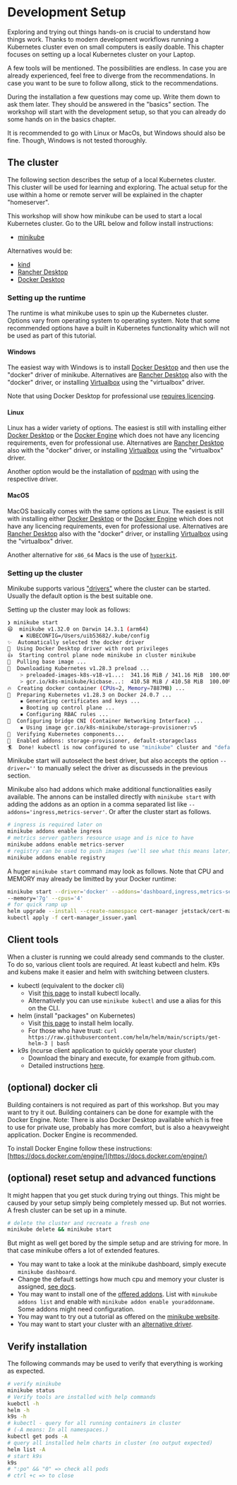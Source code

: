 # Development Setup

Exploring and trying out things hands-on is crucial to understand how things work. Thanks to modern development workflows running a Kubernetes cluster even on small computers is easily doable. This chapter focuses on setting up a local Kubernetes cluster on your Laptop.

A few tools will be mentioned. The possibilities are endless. In case you are already experienced, feel free to diverge from the recommendations. In case you want to be sure to follow allong, stick to the recommendations.

During the installation a few questions may come up. Write them down to ask them later. They should be answered in the "basics" section. The workshop will start with the development setup, so that you can already do some hands on in the basics chapter.

It is recommended to go with Linux or MacOs, but Windows should also be fine. Though, Windows is not tested thoroughly.

## The cluster

The following section describes the setup of a local Kubernetes cluster. This cluster will be used for learning and exploring. The actual setup for the use within a home or remote server will be explained in the chapter "homeserver".

This workshop will show how minikube can be used to start a local Kubernetes cluster. Go to the URL below and follow install instructions:

* [minikube](https://minikube.sigs.k8s.io/docs/start/)

Alternatives would be:

* [kind](https://kind.sigs.k8s.io/)
* [Rancher Desktop](https://rancherdesktop.io/)
* [Docker Desktop](https://docs.docker.com/desktop/)

### Setting up the runtime

The runtime is what minikube uses to spin up the Kubernetes cluster. Options vary from operating system to operating system. Note that some recommended options have a built in Kubernetes functionality which will not be used as part of this tutorial.

#### Windows

The easiest way with Windows is to install [Docker Desktop](https://docs.docker.com/desktop/) and then use the "docker" driver of minikube. Alternatives are [Rancher Desktop](https://rancherdesktop.io/) also with the "docker" driver, or installing [Virtualbox](https://www.virtualbox.org/) using the "virtualbox" driver.

Note that using Docker Desktop for professional use [requires licencing](https://www.docker.com/pricing/).

#### Linux

Linux has a wider variety of options. The easiest is still with installing either [Docker Desktop](https://docs.docker.com/desktop/) or the [Docker Engine](https://docs.docker.com/engine/install/) which does not have any licencing requirements, even for professional use. Alternatives are [Rancher Desktop](https://rancherdesktop.io/) also with the "docker" driver, or installing [Virtualbox](https://www.virtualbox.org/) using the "virtualbox" driver.

Another option would be the installation of [podman](https://podman.io/docs/installation) with using the respective driver.

#### MacOS

MacOS basically comes with the same options as Linux. The easiest is still with installing either [Docker Desktop](https://docs.docker.com/desktop/) or the [Docker Engine](https://docs.docker.com/engine/install/) which does not have any licencing requirements, even for professional use. Alternatives are [Rancher Desktop](https://rancherdesktop.io/) also with the "docker" driver, or installing [Virtualbox](https://www.virtualbox.org/) using the "virtualbox" driver.

Another alternative for `x86_64` Macs is the use of [`hyperkit`](https://formulae.brew.sh/formula/hyperkit).

### Setting up the cluster

Minikube supports various ["drivers"](https://minikube.sigs.k8s.io/docs/start/) where the cluster can be started. Usually the default option is the best suitable one.

Setting up the cluster may look as follows:

```sh
❯ minikube start
😄  minikube v1.32.0 on Darwin 14.3.1 (arm64)
    ▪ KUBECONFIG=/Users/uib53682/.kube/config
✨  Automatically selected the docker driver
📌  Using Docker Desktop driver with root privileges
👍  Starting control plane node minikube in cluster minikube
🚜  Pulling base image ...
💾  Downloading Kubernetes v1.28.3 preload ...
    > preloaded-images-k8s-v18-v1...:  341.16 MiB / 341.16 MiB  100.00% 25.42 M
    > gcr.io/k8s-minikube/kicbase...:  410.58 MiB / 410.58 MiB  100.00% 15.58 M
🔥  Creating docker container (CPUs=2, Memory=7887MB) ...
🐳  Preparing Kubernetes v1.28.3 on Docker 24.0.7 ...
    ▪ Generating certificates and keys ...
    ▪ Booting up control plane ...
    ▪ Configuring RBAC rules ...
🔗  Configuring bridge CNI (Container Networking Interface) ...
    ▪ Using image gcr.io/k8s-minikube/storage-provisioner:v5
🔎  Verifying Kubernetes components...
🌟  Enabled addons: storage-provisioner, default-storageclass
🏄  Done! kubectl is now configured to use "minikube" cluster and "default" namespace by default
```

Minikube start will autoselect the best driver, but also accepts the option `--driver=''` to manually select the driver as discusseds in the previous section.

Minikube also had addons which make additional functionalities easily available. The annons can be installed directly with `minikube start` with adding the addons as an option in a comma separated list like `--addons='ingress,metrics-server'`. Or after the cluster start as follows.

```sh
# ingress is required later on
minikube addons enable ingress
# metrics server gathers resource usage and is nice to have
minikube addons enable metrics-server
# registry can be used to push images (we'll see what this means later)
minikube addons enable registry
```

A huger `minikube start` command may look as follows. Note that CPU and MEMORY may already be limitted by your Docker runtime:

```sh
minikube start --driver='docker' --addons='dashboard,ingress,metrics-server,registry' \
--memory='7g' --cpus='4'
# for quick ramp up
helm upgrade --install --create-namespace cert-manager jetstack/cert-manager -n cert-manager -f ./helm_cert-manager.yaml
kubectl apply -f cert-manager_issuer.yaml
```

## Client tools

When a cluster is running we could already send commands to the cluster. To do so, various client tools are required. At least kubectl and helm. K9s and kubens make it easier and helm with switching between clusters.

* kubectl (equivalent to the docker cli)
    * Visit [this page](https://kubernetes.io/docs/tasks/tools/#kubectl) to install kubectl locally.
    * Alternatively you can use `minikube kubectl` and use a alias for this on the CLI.
* helm (install "packages" on Kubernetes)
    * Visit [this page](https://helm.sh/docs/intro/install/#from-script) to install helm locally.
    * For those who have trust: `curl https://raw.githubusercontent.com/helm/helm/main/scripts/get-helm-3 | bash`
* k9s (ncurse client application to quickly operate your cluster)
    * Download the binary and execute, for example from github.com.
    * Detailed instructions [here](https://k9scli.io/topics/install/).

## (optional) docker cli

Building containers is not required as part of this workshop. But you may want to try it out. Building containers can be done for example with the Docker Engine. Note: There is also Docker Desktop available which is free to use for private use, probably has more comfort, but is also a heavyweight application. Docker Engine is recommended.

To install Docker Engine follow these instructions: [https://docs.docker.com/engine/](https://docs.docker.com/engine/)

## (optional) reset setup and advanced functions

It might happen that you get stuck during trying out things. This might be caused by your setup simply being completely messed up. But not worries. A fresh cluster can be set up in a minute.

```sh
# delete the cluster and recreate a fresh one
minikube delete && minikube start
```

But might as well get bored by the simple setup and are striving for more. In that case minikube offers a lot of extended features.

* You may want to take a look at the minikube dashboard, simply execute `minikube dashboard`.
* Change the default settings how much cpu and memory your cluster is assigned, [see docs](https://minikube.sigs.k8s.io/docs/commands/start/).
* You may want to install one of the [offered addons](https://minikube.sigs.k8s.io/docs/handbook/addons/). List with `minukube addons list` and enable with `minikube addon enable youraddonname`. Some addons might need configuration.
* You may want to try out a tutorial as offered on the [minikube website](https://minikube.sigs.k8s.io/docs/tutorials/).
* You may want to start your cluster with an [alternative driver](https://minikube.sigs.k8s.io/docs/drivers/).

## Verify installation

The following commands may be used to verify that everything is working as expected.

```sh
# verify minikube
minikube status
# Verify tools are installed with help commands
kuebctl -h
helm -h
k9s -h
# kubectl - query for all running containers in cluster
# (-A means: In all namespaces.)
kubectl get pods -A
# query all installed helm charts in cluster (no output expected)
helm list -A
# start k9s
k9s
# ":po" && "0" => check all pods
# ctrl +c => to close
```
